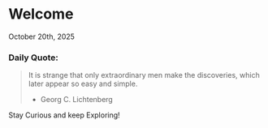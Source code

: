 # Welcome

October 20th, 2025

### Daily Quote:
> It is strange that only extraordinary men make the discoveries, which later appear so easy and simple.
> 	- Georg C. Lichtenberg

Stay Curious and keep Exploring!
